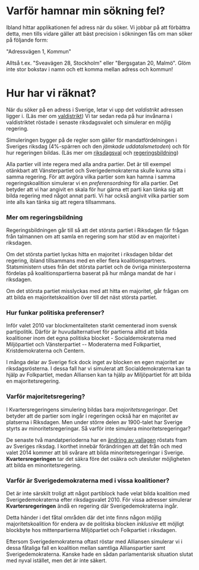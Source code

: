 Varför hamnar min sökning fel?
==============================

Ibland hittar applikationen fel adress när du söker. Vi jobbar på att förbättra detta, men tills vidare gäller att bäst precision i sökningen fås om man söker på följande form:

"Adressvägen 1, Kommun"

Alltså t.ex. "Sveavägen 28, Stockholm" eller "Bergsgatan 20, Malmö". Glöm inte stor bokstav i namn och ett komma mellan adress och kommun!


Hur har vi räknat?
==================

När du söker på en adress i Sverige, letar vi upp det _valdistrikt_ adressen ligger i. (Läs mer om [valdistrikt](http://www.val.se/det_svenska_valsystemet/allmant_om_val/valgeografi/index.html)) Vi tar sedan reda på hur invånarna i valdistriktet röstade i senaste riksdagsvalet och simulerar en möjlig regering.

Simuleringen bygger på de regler som gäller för mandatfördelningen i Sveriges riksdag (4%-spärren och den _jämkade uddatalsmetoden_) och för hur regeringen bildas. (Läs mer om [riksdagsval](http://www.riksdagen.se/sv/Sa-funkar-riksdagen/Demokrati/Val-till-riksdagen/Sa-fordelas-platserna-i-riksdagen/) och [regeringsbildning](http://www.riksdagen.se/sv/Sa-funkar-riksdagen/Demokrati/Sa-bildas-regeringen/Sa-bildas-en-ny-regering/))

Alla partier vill inte regera med alla andra partier. Det är till exempel otänkbart att Vänsterpartiet och Sverigedemokraterna skulle kunna sitta i samma regering. För att avgöra vilka partier som kan hamna i samma regeringskoalition simulerar vi en _preferensordning_ för alla partier. Det betyder att vi har angivit en skala för hur gärna ett parti kan tänka sig att bilda regering med något annat parti. Vi har också angivit vilka partier som inte alls kan tänka sig att regera tillsammans.


### Mer om regeringsbildning

Regeringsbildningen går till så att det största partiet i Riksdagen får frågan från talmannen om att samla en regering som har stöd av en majoritet i riksdagen.

Om det största partiet lyckas hitta en majoritet i riksdagen bildar det regering, ibland tillsammans med en eller flera koalitionspartners. Statsministern utses från det största partiet och de övriga ministerposterna fördelas på koalitionspartierna baserat på hur många mandat de har i riksdagen.

Om det största partiet misslyckas med att hitta en majoritet, går frågan om att bilda en majoritetskoalition över till det näst största partiet.


### Hur funkar politiska preferenser?

Inför valet 2010 var blockmentaliteten starkt cementerad inom svensk partipolitik. Därför är huvudalternativet för partierna alltid att bilda koalitioner inom det egna politiska blocket - Socialdemokraterna med Miljöpartiet och Vänsterpartiet -- Moderaterna med Folkpartiet, Kristdemokraterna och Centern.

I många delar av Sverige fick dock inget av blocken en egen majoritet av riksdagsrösterna. I dessa fall har vi simulerat att Socialdemokraterna kan ta hjälp av Folkpartiet, medan Alliansen kan ta hjälp av Miljöpartiet för att bilda en majoritetsregering.


### Varför majoritetsregering?

I Kvartersregeringens simulering bildas bara _majoritetsregeringar_. Det betyder att de partier som ingår i regeringen också har en majoritet av platserna i Riksdagen. Men under större delen av 1900-talet har Sverige styrts av minoritetsregeringar. Så varför inte simulera minoritetsregeringar?

De senaste två mandatperioderna har en [ändring av vallagen](http://www.regeringen.se/sb/d/12165/a/137077) röstats fram av Sveriges riksdag. I korthet innebär förändringen att det från och med valet 2014 kommer att bli svårare att bilda minoritetsregeringar i Sverige. **Kvartersregeringen** tar det säkra före det osäkra och utesluter möjligheten att bilda en minoritetsregering.


### Varför är Sverigedemokraterna med i vissa koalitioner?

Det är inte särskilt troligt att något partiblock hade velat bilda koalition med Sverigedemokraterna efter riksdagsvalet 2010. För vissa adresser simulerar **Kvartersregeringen** ändå en regering där Sverigedemokraterna ingår.

Detta händer i det fåtal områden där det inte finns någon möjlig majoritetskoalition för endera av de politiska blocken _inklusive_ ett möjligt blockbyte hos mittenpartierna Miljöpartiet och Folkpartiet i riksdagen.

Eftersom Sverigedemokraterna oftast röstar med Alliansen simulerar vi i dessa fåtaliga fall en koalition mellan samtliga Allianspartier samt Sverigedemokraterna. Kanske hade en sådan parlamentarisk situation slutat med nyval istället, men det är inte säkert.
